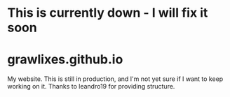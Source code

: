 # This is currently down - I will fix it soon

# grawlixes.github.io
My website. This is still in production, and I'm not yet sure if I want to keep working on it. Thanks to leandro19 for providing structure.
